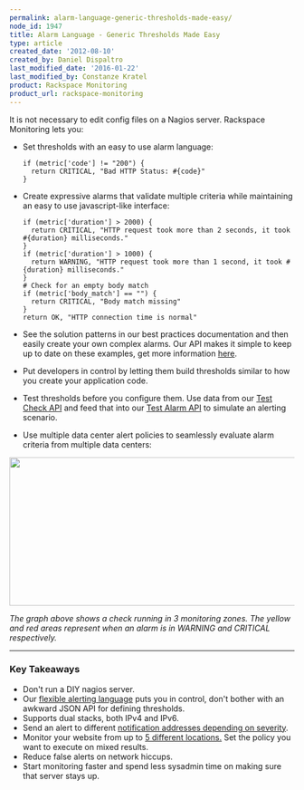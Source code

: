 ```yaml
---
permalink: alarm-language-generic-thresholds-made-easy/
node_id: 1947
title: Alarm Language - Generic Thresholds Made Easy
type: article
created_date: '2012-08-10'
created_by: Daniel Dispaltro
last_modified_date: '2016-01-22'
last_modified_by: Constanze Kratel
product: Rackspace Monitoring
product_url: rackspace-monitoring
---
```


It is not necessary to edit config files on a Nagios server. Rackspace
Monitoring lets you:

-   Set thresholds with an easy to use alarm language:

        if (metric['code'] != "200") {
          return CRITICAL, "Bad HTTP Status: #{code}"
        }

-   Create expressive alarms that validate multiple criteria while
    maintaining an easy to use javascript-like interface:

        if (metric['duration'] > 2000) {
          return CRITICAL, "HTTP request took more than 2 seconds, it took #{duration} milliseconds."
        }
        if (metric['duration'] > 1000) {
          return WARNING, "HTTP request took more than 1 second, it took #{duration} milliseconds."
        }
        # Check for an empty body match
        if (metric['body_match'] == "") {
          return CRITICAL, "Body match missing"
        }
        return OK, "HTTP connection time is normal"

-   See the solution patterns in our best practices documentation and
    then easily create your own complex alarms. Our API makes it simple
    to keep up to date on these examples, get more information
    [here](https://developer.rackspace.com/docs/cloud-monitoring/v1/developer-guide/#document-api-operations/alarm-example-operations).
-   Put developers in control by letting them build thresholds similar
    to how you create your application code.
-   Test thresholds before you configure them. Use data from our [Test
    Check
    API](https://developer.rackspace.com/docs/cloud-monitoring/v1/developer-guide/#testing-the-check)
    and feed that into our [Test Alarm
    API](https://developer.rackspace.com/docs/cloud-monitoring/v1/developer-guide/#test-an-alarm)
    to simulate an alerting scenario.
-   Use multiple data center alert policies to seamlessly evaluate alarm
    criteria from multiple data centers:

<img src="{% asset_path rackspace-monitoring/alarm-language-generic-thresholds-made-easy/Alarm%20Visualization_0.png %}" width="717" height="262" />

*The graph above shows a check running in 3 monitoring zones. The yellow
and red areas represent when an alarm is in WARNING and CRITICAL
respectively.*

------------------------------------------------------------------------

### Key Takeaways

-   Don't run a DIY nagios server.
-   Our [flexible alerting
    language](https://developer.rackspace.com/docs/cloud-monitoring/v1/developer-guide/#alarm-language)
    puts you in control, don't bother with an awkward JSON API for
    defining thresholds.
-   Supports dual stacks, both IPv4 and IPv6.
-   Send an alert to different [notification addresses depending on
    severity](https://developer.rackspace.com/docs/cloud-monitoring/v1/developer-guide/#document-api-operations/notification-plans-operations).
-   Monitor your website from up to [5
    different locations.](https://developer.rackspace.com/docs/cloud-monitoring/v1/developer-guide/#listing-monitoring-zones)
    Set the policy you want to execute on mixed results.
-   Reduce false alerts on network hiccups.
-   Start monitoring faster and spend less sysadmin time on making sure
    that server stays up.
